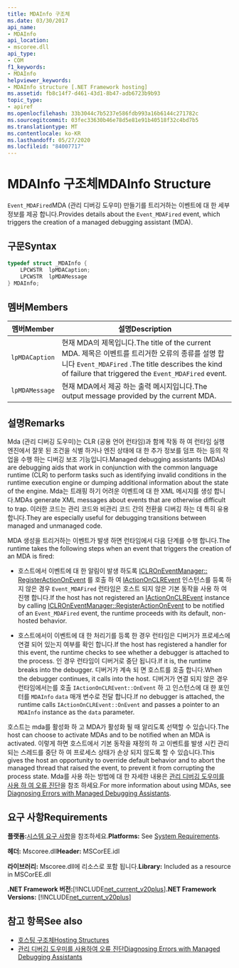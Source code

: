 ```yaml
---
title: MDAInfo 구조체
ms.date: 03/30/2017
api_name:
- MDAInfo
api_location:
- mscoree.dll
api_type:
- COM
f1_keywords:
- MDAInfo
helpviewer_keywords:
- MDAInfo structure [.NET Framework hosting]
ms.assetid: fb8c14f7-d461-43d1-8b47-adb6723b9b93
topic_type:
- apiref
ms.openlocfilehash: 33b3044c7b5237e586fdb993a16b6144c271782c
ms.sourcegitcommit: 03fec33630b46e78d5e81e91b40518f32c4bd7b5
ms.translationtype: MT
ms.contentlocale: ko-KR
ms.lasthandoff: 05/27/2020
ms.locfileid: "84007717"
---
```

# <a name="mdainfo-structure"></a><span data-ttu-id="caee5-102">MDAInfo 구조체</span><span class="sxs-lookup"><span data-stu-id="caee5-102">MDAInfo Structure</span></span>
<span data-ttu-id="caee5-103">`Event_MDAFired`MDA (관리 디버깅 도우미) 만들기를 트리거하는 이벤트에 대 한 세부 정보를 제공 합니다.</span><span class="sxs-lookup"><span data-stu-id="caee5-103">Provides details about the `Event_MDAFired` event, which triggers the creation of a managed debugging assistant (MDA).</span></span>  
  
## <a name="syntax"></a><span data-ttu-id="caee5-104">구문</span><span class="sxs-lookup"><span data-stu-id="caee5-104">Syntax</span></span>  
  
```cpp  
typedef struct _MDAInfo {  
    LPCWSTR  lpMDACaption;  
    LPCWSTR  lpMDAMessage  
} MDAInfo;  
```  
  
## <a name="members"></a><span data-ttu-id="caee5-105">멤버</span><span class="sxs-lookup"><span data-stu-id="caee5-105">Members</span></span>  
  
|<span data-ttu-id="caee5-106">멤버</span><span class="sxs-lookup"><span data-stu-id="caee5-106">Member</span></span>|<span data-ttu-id="caee5-107">설명</span><span class="sxs-lookup"><span data-stu-id="caee5-107">Description</span></span>|  
|------------|-----------------|  
|`lpMDACaption`|<span data-ttu-id="caee5-108">현재 MDA의 제목입니다.</span><span class="sxs-lookup"><span data-stu-id="caee5-108">The title of the current MDA.</span></span> <span data-ttu-id="caee5-109">제목은 이벤트를 트리거한 오류의 종류를 설명 합니다 `Event_MDAFired` .</span><span class="sxs-lookup"><span data-stu-id="caee5-109">The title describes the kind of failure that triggered the `Event_MDAFired` event.</span></span>|  
|`lpMDAMessage`|<span data-ttu-id="caee5-110">현재 MDA에서 제공 하는 출력 메시지입니다.</span><span class="sxs-lookup"><span data-stu-id="caee5-110">The output message provided by the current MDA.</span></span>|  
  
## <a name="remarks"></a><span data-ttu-id="caee5-111">설명</span><span class="sxs-lookup"><span data-stu-id="caee5-111">Remarks</span></span>  
 <span data-ttu-id="caee5-112">Mda (관리 디버깅 도우미)는 CLR (공용 언어 런타임)과 함께 작동 하 여 런타임 실행 엔진에서 잘못 된 조건을 식별 하거나 엔진 상태에 대 한 추가 정보를 덤프 하는 등의 작업을 수행 하는 디버깅 보조 기능입니다.</span><span class="sxs-lookup"><span data-stu-id="caee5-112">Managed debugging assistants (MDAs) are debugging aids that work in conjunction with the common language runtime (CLR) to perform tasks such as identifying invalid conditions in the runtime execution engine or dumping additional information about the state of the engine.</span></span> <span data-ttu-id="caee5-113">Mda는 트래핑 하기 어려운 이벤트에 대 한 XML 메시지를 생성 합니다.</span><span class="sxs-lookup"><span data-stu-id="caee5-113">MDAs generate XML messages about events that are otherwise difficult to trap.</span></span> <span data-ttu-id="caee5-114">이러한 코드는 관리 코드와 비관리 코드 간의 전환을 디버깅 하는 데 특히 유용 합니다.</span><span class="sxs-lookup"><span data-stu-id="caee5-114">They are especially useful for debugging transitions between managed and unmanaged code.</span></span>  
  
 <span data-ttu-id="caee5-115">MDA 생성을 트리거하는 이벤트가 발생 하면 런타임에서 다음 단계를 수행 합니다.</span><span class="sxs-lookup"><span data-stu-id="caee5-115">The runtime takes the following steps when an event that triggers the creation of an MDA is fired:</span></span>  
  
- <span data-ttu-id="caee5-116">호스트에서 이벤트에 대 한 알림이 발생 하도록 [ICLROnEventManager:: RegisterActionOnEvent](iclroneventmanager-registeractiononevent-method.md) 를 호출 하 여 [IActionOnCLREvent](../../../../docs/framework/unmanaged-api/hosting/iactiononclrevent-interface.md) 인스턴스를 등록 하지 않은 경우 `Event_MDAFired` 런타임은 호스트 되지 않은 기본 동작을 사용 하 여 진행 합니다.</span><span class="sxs-lookup"><span data-stu-id="caee5-116">If the host has not registered an [IActionOnCLREvent](../../../../docs/framework/unmanaged-api/hosting/iactiononclrevent-interface.md) instance by calling [ICLROnEventManager::RegisterActionOnEvent](iclroneventmanager-registeractiononevent-method.md) to be notified of an `Event_MDAFired` event, the runtime proceeds with its default, non-hosted behavior.</span></span>  
  
- <span data-ttu-id="caee5-117">호스트에서이 이벤트에 대 한 처리기를 등록 한 경우 런타임은 디버거가 프로세스에 연결 되어 있는지 여부를 확인 합니다.</span><span class="sxs-lookup"><span data-stu-id="caee5-117">If the host has registered a handler for this event, the runtime checks to see whether a debugger is attached to the process.</span></span> <span data-ttu-id="caee5-118">인 경우 런타임이 디버거로 중단 됩니다.</span><span class="sxs-lookup"><span data-stu-id="caee5-118">If it is, the runtime breaks into the debugger.</span></span> <span data-ttu-id="caee5-119">디버거가 계속 되 면 호스트를 호출 합니다.</span><span class="sxs-lookup"><span data-stu-id="caee5-119">When the debugger continues, it calls into the host.</span></span> <span data-ttu-id="caee5-120">디버거가 연결 되지 않은 경우 런타임에서는를 호출 `IActionOnCLREvent::OnEvent` 하 고 인스턴스에 대 한 포인터를 `MDAInfo` `data` 매개 변수로 전달 합니다.</span><span class="sxs-lookup"><span data-stu-id="caee5-120">If no debugger is attached, the runtime calls `IActionOnCLREvent::OnEvent` and passes a pointer to an `MDAInfo` instance as the `data` parameter.</span></span>  
  
 <span data-ttu-id="caee5-121">호스트는 mda를 활성화 하 고 MDA가 활성화 될 때 알리도록 선택할 수 있습니다.</span><span class="sxs-lookup"><span data-stu-id="caee5-121">The host can choose to activate MDAs and to be notified when an MDA is activated.</span></span> <span data-ttu-id="caee5-122">이렇게 하면 호스트에서 기본 동작을 재정의 하 고 이벤트를 발생 시킨 관리 되는 스레드를 중단 하 여 프로세스 상태가 손상 되지 않도록 할 수 있습니다.</span><span class="sxs-lookup"><span data-stu-id="caee5-122">This gives the host an opportunity to override default behavior and to abort the managed thread that raised the event, to prevent it from corrupting the process state.</span></span> <span data-ttu-id="caee5-123">Mda를 사용 하는 방법에 대 한 자세한 내용은 [관리 디버깅 도우미를 사용 하 여 오류 진단](../../debug-trace-profile/diagnosing-errors-with-managed-debugging-assistants.md)을 참조 하세요.</span><span class="sxs-lookup"><span data-stu-id="caee5-123">For more information about using MDAs, see [Diagnosing Errors with Managed Debugging Assistants](../../debug-trace-profile/diagnosing-errors-with-managed-debugging-assistants.md).</span></span>  
  
## <a name="requirements"></a><span data-ttu-id="caee5-124">요구 사항</span><span class="sxs-lookup"><span data-stu-id="caee5-124">Requirements</span></span>  
 <span data-ttu-id="caee5-125">**플랫폼:**[시스템 요구 사항](../../get-started/system-requirements.md)을 참조하세요.</span><span class="sxs-lookup"><span data-stu-id="caee5-125">**Platforms:** See [System Requirements](../../get-started/system-requirements.md).</span></span>  
  
 <span data-ttu-id="caee5-126">**헤더:** Mscoree.dll</span><span class="sxs-lookup"><span data-stu-id="caee5-126">**Header:** MSCorEE.idl</span></span>  
  
 <span data-ttu-id="caee5-127">**라이브러리:** Mscoree.dll에 리소스로 포함 됩니다.</span><span class="sxs-lookup"><span data-stu-id="caee5-127">**Library:** Included as a resource in MSCorEE.dll</span></span>  
  
 <span data-ttu-id="caee5-128">**.NET Framework 버전:**[!INCLUDE[net_current_v20plus](../../../../includes/net-current-v20plus-md.md)]</span><span class="sxs-lookup"><span data-stu-id="caee5-128">**.NET Framework Versions:** [!INCLUDE[net_current_v20plus](../../../../includes/net-current-v20plus-md.md)]</span></span>  
  
## <a name="see-also"></a><span data-ttu-id="caee5-129">참고 항목</span><span class="sxs-lookup"><span data-stu-id="caee5-129">See also</span></span>

- [<span data-ttu-id="caee5-130">호스팅 구조체</span><span class="sxs-lookup"><span data-stu-id="caee5-130">Hosting Structures</span></span>](hosting-structures.md)
- [<span data-ttu-id="caee5-131">관리 디버깅 도우미를 사용하여 오류 진단</span><span class="sxs-lookup"><span data-stu-id="caee5-131">Diagnosing Errors with Managed Debugging Assistants</span></span>](../../debug-trace-profile/diagnosing-errors-with-managed-debugging-assistants.md)
